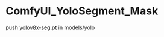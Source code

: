 # ComfyUI_YoloSegment_Mask

push [yolov8x-seg.pt](https://github.com/ultralytics/assets/releases/download/v8.2.0/yolov8x-seg.pt) in models/yolo